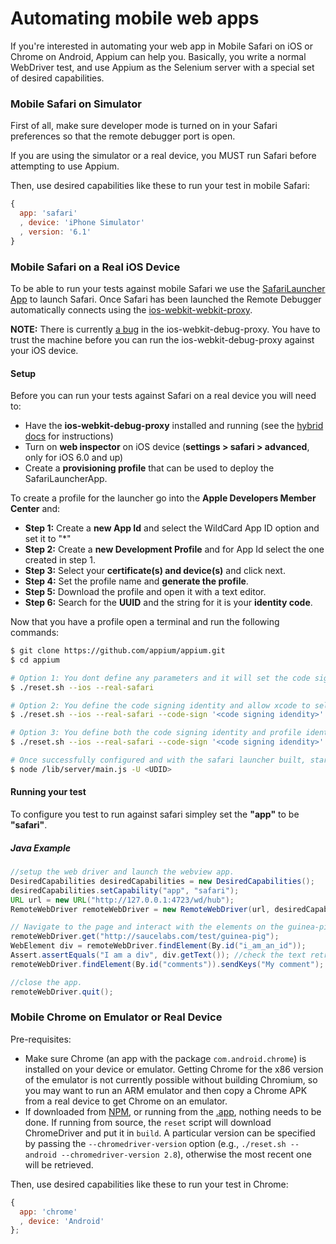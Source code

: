 Automating mobile web apps
======================

If you're interested in automating your web app in Mobile Safari on iOS or
Chrome on Android, Appium can help you. Basically, you write a normal WebDriver
test, and use Appium as the Selenium server with a special set of desired
capabilities.

### Mobile Safari on Simulator

First of all, make sure developer mode is turned on in your Safari
preferences so that the remote debugger port is open.

If you are using the simulator or a real device, you MUST run Safari before
attempting to use Appium.

Then, use desired capabilities like these to run your test in mobile Safari:

```js
{
  app: 'safari'
  , device: 'iPhone Simulator'
  , version: '6.1'
}
```

### Mobile Safari on a Real iOS Device

To be able to run your tests against mobile Safari we use the [SafariLauncher
 App](https://github.com/snevesbarros/SafariLauncher) to launch Safari. Once
 Safari has been launched the Remote Debugger automatically connects using
 the [ios-webkit-webkit-proxy](https://github.com/google/ios-webkit-debug-proxy).

<b>NOTE:</b> There is currently [a bug](https://github.com/google/ios-webkit-debug-proxy/issues/38)
in the ios-webkit-debug-proxy. You have to trust the machine before you can run the ios-webkit-debug-proxy
against your iOS device.

#### Setup

Before you can run your tests against Safari on a real device you will need to:
* Have the <b>ios-webkit-debug-proxy</b> installed and running (see the [hybrid docs](hybrid)  for instructions)
* Turn on <b>web inspector</b> on iOS device (<b>settings > safari >
advanced</b>, only for iOS 6.0 and up)
* Create a <b>provisioning profile</b> that can be used to deploy the SafariLauncherApp.

To create a profile for the launcher go into the <b>Apple Developers Member Center</b> and:
  * <b>Step 1:</b> Create a <b>new App Id</b> and select the WildCard App ID option and set it to "*"
  * <b>Step 2:</b> Create a <b>new Development Profile</b> and for App Id select the one created in step 1.
  * <b>Step 3:</b> Select your <b>certificate(s) and device(s)</b> and click next.
  * <b>Step 4:</b> Set the profile name and <b>generate the profile</b>.
  * <b>Step 5:</b> Download the profile and open it with a text editor.
  * <b>Step 6:</b> Search for the <b>UUID</b> and the string for it is your <b>identity code</b>.

Now that you have a profile open a terminal and run the following commands:

```bash
$ git clone https://github.com/appium/appium.git
$ cd appium

# Option 1: You dont define any parameters and it will set the code signing identity to 'iPhone Developer'
$ ./reset.sh --ios --real-safari

# Option 2: You define the code signing identity and allow xcode to select the profile identity code (if it can).
$ ./reset.sh --ios --real-safari --code-sign '<code signing idendity>'

# Option 3: You define both the code signing identity and profile identity code.
$ ./reset.sh --ios --real-safari --code-sign '<code signing idendity>' --profile '<retrieved profile identity code>'

# Once successfully configured and with the safari launcher built, start the server as per usual
$ node /lib/server/main.js -U <UDID>
```

#### Running your test

To configure you test to run against safari simpley set the <b>"app"</b> to be <b>"safari"</b>.

##### Java Example

```java
//setup the web driver and launch the webview app.
DesiredCapabilities desiredCapabilities = new DesiredCapabilities();
desiredCapabilities.setCapability("app", "safari");
URL url = new URL("http://127.0.0.1:4723/wd/hub");
RemoteWebDriver remoteWebDriver = new RemoteWebDriver(url, desiredCapabilities);

// Navigate to the page and interact with the elements on the guinea-pig page using id.
remoteWebDriver.get("http://saucelabs.com/test/guinea-pig");
WebElement div = remoteWebDriver.findElement(By.id("i_am_an_id"));
Assert.assertEquals("I am a div", div.getText()); //check the text retrieved matches expected value
remoteWebDriver.findElement(By.id("comments")).sendKeys("My comment"); //populate the comments field by id.

//close the app.
remoteWebDriver.quit();
```

### Mobile Chrome on Emulator or Real Device

Pre-requisites:

*  Make sure Chrome (an app with the package `com.android.chrome`) is installed on your device or emulator. Getting Chrome for the x86 version of the emulator is not currently possible without building Chromium, so you may want to run an ARM emulator and then copy a Chrome APK from a real device to get Chrome on an emulator.
*  If downloaded from [NPM](https://www.npmjs.org/package/appium), or running from the [.app](https://github.com/appium/appium-dot-app), nothing needs to be done. If running from source, the `reset` script will download ChromeDriver and put it in `build`. A particular version can be specified by passing the `--chromedriver-version` option (e.g., `./reset.sh --android --chromedriver-version 2.8`), otherwise the most recent one will be retrieved.

Then, use desired capabilities like these to run your test in Chrome:

```js
{
  app: 'chrome'
  , device: 'Android'
};
```
